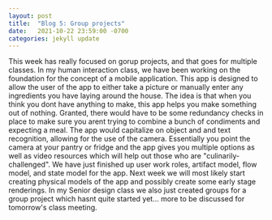 ```yaml
---
layout: post
title:  "Blog 5: Group projects"
date:   2021-10-22 23:59:00 -0700
categories: jekyll update
---
```

This week has really focused on gorup projects, and that goes for multiple classes. In my human interaction class, we have been working on the foundation for the concept of a mobile application. This app is designed to allow the user of the app to either take a picture or manually enter any ingredients you have laying around the house. The idea is that when you think you dont have anything to make, this app helps you make something out of nothing. Granted, there would have to be some redundancy checks in place to make sure you arent trying to combine a bunch of condiments and expecting a meal. The app would capitalize on object and and text recognition, allowing for the use of the camera. Essentially you point the camera at your pantry or fridge and the app gives you multiple options as well as video resources which will help out those who are "culinarily-challenged". We have just finished up user work roles, artifact model, flow model, and state model for the app. Next week we will most likely start creating physical models of the app and possibly create some early stage renderings. In my Senior design class we also just created groups for a group project which hasnt quite started yet... more to be discussed for tomorrow's class meeting.